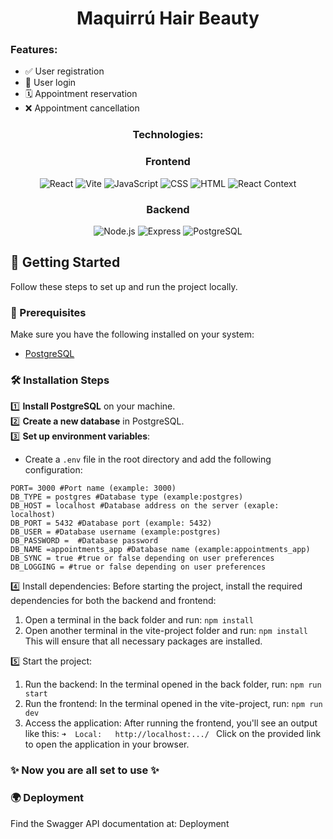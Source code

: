 <h1 align="center">Maquirrú Hair Beauty</h1>

<h3>Features:</h3>

- ✅ User registration
- 🔑 User login  
- 🗓 Appointment reservation
- ❌ Appointment cancellation

<h3 align="center">Technologies:</h3>


<div align="center">
   
### Frontend
  
![React](https://img.shields.io/badge/React-61DAFB?style=for-the-badge&logo=react&logoColor=white)
![Vite](https://img.shields.io/badge/Vite-646CFF?style=for-the-badge&logo=vite&logoColor=white)
![JavaScript](https://img.shields.io/badge/JavaScript-F7DF1E?style=for-the-badge&logo=javascript&logoColor=black)
![CSS](https://img.shields.io/badge/CSS-1572B6?style=for-the-badge&logo=css3&logoColor=white)
![HTML](https://img.shields.io/badge/HTML-E34F26?style=for-the-badge&logo=html5&logoColor=white)
![React Context](https://img.shields.io/badge/React_Context-61DAFB?style=for-the-badge&logo=react&logoColor=white)

### Backend
   
![Node.js](https://img.shields.io/badge/Node.js-339933?style=for-the-badge&logo=node.js&logoColor=white)
![Express](https://img.shields.io/badge/Express-000000?style=for-the-badge&logo=express&logoColor=white)
![PostgreSQL](https://img.shields.io/badge/PostgreSQL-316192?style=for-the-badge&logo=postgresql&logoColor=white)

</div>

## 🚀 Getting Started

Follow these steps to set up and run the project locally.

### 📌 Prerequisites
Make sure you have the following installed on your system:
- [PostgreSQL](https://www.postgresql.org/download/)

### 🛠️ Installation Steps

1️⃣ **Install PostgreSQL** on your machine.  
2️⃣ **Create a new database** in PostgreSQL.  
3️⃣ **Set up environment variables**:  
   - Create a `.env` file in the root directory and add the following configuration:

```env
PORT= 3000 #Port name (example: 3000)
DB_TYPE = postgres #Database type (example:postgres)
DB_HOST = localhost #Database address on the server (exaple: localhost)
DB_PORT = 5432 #Database port (example: 5432)
DB_USER = #Database username (example:postgres)
DB_PASSWORD =  #Database password
DB_NAME =appointments_app #Database name (example:appointments_app)
DB_SYNC = true #true or false depending on user preferences
DB_LOGGING = #true or false depending on user preferences

```
4️⃣ Install dependencies:
Before starting the project, install the required dependencies for both the backend and frontend:
1. Open a terminal in the back folder and run:
`npm install`
2. Open another terminal in the vite-project folder and run:
`npm install`
This will ensure that all necessary packages are installed.

5️⃣ Start the project:
1. Run the backend: In the terminal opened in the back folder, run:
`npm run start`
2. Run the frontend: In the terminal opened in the vite-project, run:
`npm run dev`
3. Access the application: After running the frontend, you'll see an output like this:
`➜  Local:   http://localhost:.../ `
Click on the provided link to open the application in your browser.

### ✨ Now you are all set to use ✨

### 🌍 Deployment
Find the Swagger API documentation at: Deployment
